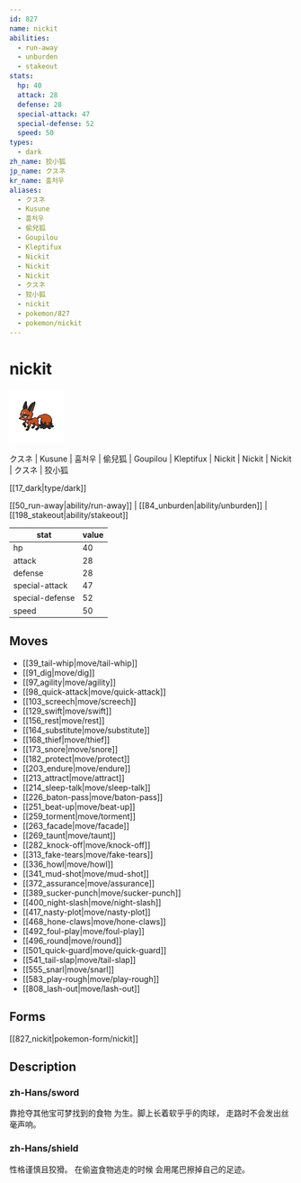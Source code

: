 ```yaml
---
id: 827
name: nickit
abilities:
  - run-away
  - unburden
  - stakeout
stats:
  hp: 40
  attack: 28
  defense: 28
  special-attack: 47
  special-defense: 52
  speed: 50
types:
  - dark
zh_name: 狡小狐
jp_name: クスネ
kr_name: 훔처우
aliases:
  - クスネ
  - Kusune
  - 훔처우
  - 偷兒狐
  - Goupilou
  - Kleptifux
  - Nickit
  - Nickit
  - Nickit
  - クスネ
  - 狡小狐
  - nickit
  - pokemon/827
  - pokemon/nickit
---
```

# nickit

![](https://raw.githubusercontent.com/PokeAPI/sprites/master/sprites/pokemon/827.png)

クスネ | Kusune | 훔처우 | 偷兒狐 | Goupilou | Kleptifux | Nickit | Nickit | Nickit | クスネ | 狡小狐

[[17_dark|type/dark]]

[[50_run-away|ability/run-away]] | [[84_unburden|ability/unburden]] | [[198_stakeout|ability/stakeout]]

|stat|value|
|---|---|
|hp|40|
|attack|28|
|defense|28|
|special-attack|47|
|special-defense|52|
|speed|50|


## Moves

- [[39_tail-whip|move/tail-whip]]
- [[91_dig|move/dig]]
- [[97_agility|move/agility]]
- [[98_quick-attack|move/quick-attack]]
- [[103_screech|move/screech]]
- [[129_swift|move/swift]]
- [[156_rest|move/rest]]
- [[164_substitute|move/substitute]]
- [[168_thief|move/thief]]
- [[173_snore|move/snore]]
- [[182_protect|move/protect]]
- [[203_endure|move/endure]]
- [[213_attract|move/attract]]
- [[214_sleep-talk|move/sleep-talk]]
- [[226_baton-pass|move/baton-pass]]
- [[251_beat-up|move/beat-up]]
- [[259_torment|move/torment]]
- [[263_facade|move/facade]]
- [[269_taunt|move/taunt]]
- [[282_knock-off|move/knock-off]]
- [[313_fake-tears|move/fake-tears]]
- [[336_howl|move/howl]]
- [[341_mud-shot|move/mud-shot]]
- [[372_assurance|move/assurance]]
- [[389_sucker-punch|move/sucker-punch]]
- [[400_night-slash|move/night-slash]]
- [[417_nasty-plot|move/nasty-plot]]
- [[468_hone-claws|move/hone-claws]]
- [[492_foul-play|move/foul-play]]
- [[496_round|move/round]]
- [[501_quick-guard|move/quick-guard]]
- [[541_tail-slap|move/tail-slap]]
- [[555_snarl|move/snarl]]
- [[583_play-rough|move/play-rough]]
- [[808_lash-out|move/lash-out]]

## Forms



[[827_nickit|pokemon-form/nickit]]

## Description

### zh-Hans/sword

靠抢夺其他宝可梦找到的食物
为生。脚上长着软乎乎的肉球，
走路时不会发出丝毫声响。

### zh-Hans/shield

性格谨慎且狡猾。
在偷盗食物逃走的时候
会用尾巴擦掉自己的足迹。

